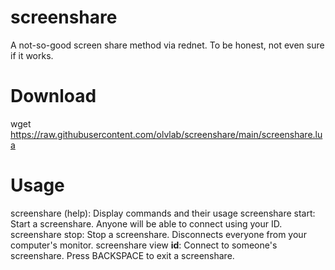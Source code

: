 # screenshare
A not-so-good screen share method via rednet.
To be honest, not even sure if it works.

# Download
wget https://raw.githubusercontent.com/olvlab/screenshare/main/screenshare.lua

# Usage
screenshare (help): Display commands and their usage
screenshare start: Start a screenshare. Anyone will be able to connect using your ID.
screenshare stop: Stop a screenshare. Disconnects everyone from your computer's monitor.
screenshare view **id**: Connect to someone's screenshare.
Press BACKSPACE to exit a screenshare.
